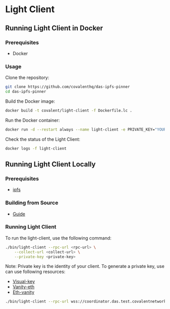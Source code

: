 # Light Client

## Running Light Client in Docker

### Prerequisites

- Docker

### Usage

Clone the repository:

```bash
git clone https://github.com/covalenthq/das-ipfs-pinner
cd das-ipfs-pinner
```

Build the Docker image:

```bash
docker build -t covalent/light-client -f Dockerfile.lc .
```

Run the Docker container:

```bash
docker run -d --restart always --name light-client -e PRIVATE_KEY="YOUR HEX PRIV KEY" covalent/light-client
```

Check the status of the Light Client:

```bash
docker logs -f light-client
```

## Running Light Client Locally

### Prerequisites

- [ipfs](https://docs.ipfs.io/install/command-line/)

### Building from Source

- [Guide](../README.md#building-from-source)

### Running Light Client

To run the light-client, use the following command:

```sh
./bin/light-client --rpc-url <rpc-url> \
    --collect-url <collect-url> \
    --private-key <private-key> 
```

Note: Private key is the identity of your client. To generate a private key, use can use following resources:

- [Visual-key](https://visualkey.link/)
- [Vanity-eth](https://vanity-eth.tk/)
- [Eth-vanity](https://eth-vanity.io/#calc)

```sh
./bin/light-client --rpc-url wss://coordinator.das.test.covalentnetwork.org/rpc --collect-url https://us-central1-covalent-network-team-sandbox.cloudfunctions.net/ewm-das-collector --private-key ${PRIVATE_KEY}
```

